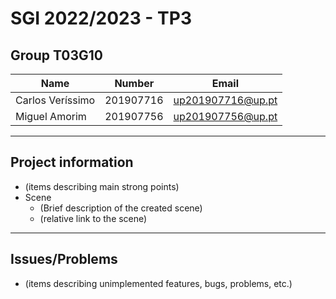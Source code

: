 # SGI 2022/2023 - TP3

## Group T03G10

| Name              | Number    | Email              |
| ----------------- | --------- | ------------------ |
| Carlos Veríssimo  | 201907716 | up201907716@up.pt  |
| Miguel Amorim     | 201907756 | up201907756@up.pt  |
----

## Project information

- (items describing main strong points)
- Scene
  - (Brief description of the created scene)
  - (relative link to the scene)

----

## Issues/Problems

- (items describing unimplemented features, bugs, problems, etc.)
